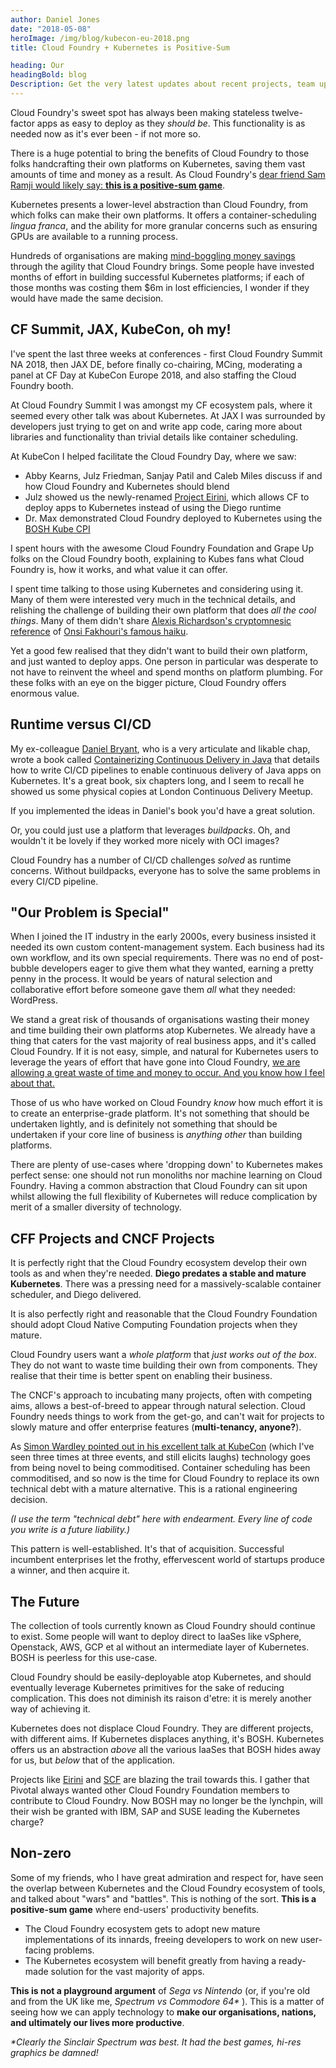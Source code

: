 ```yaml
---
author: Daniel Jones
date: "2018-05-08"
heroImage: /img/blog/kubecon-eu-2018.png
title: Cloud Foundry + Kubernetes is Positive-Sum

heading: Our
headingBold: blog
Description: Get the very latest updates about recent projects, team updates, thoughts and industry news from our team of EngineerBetter experts.
---
```


Cloud Foundry's sweet spot has always been making stateless twelve-factor apps as easy to deploy as they _should be_. This functionality is as needed now as it's ever been - if not more so.

There is a huge potential to bring the benefits of Cloud Foundry to those folks handcrafting their own platforms on Kubernetes, saving them vast amounts of time and money as a result. As Cloud Foundry's [dear friend Sam Ramji would likely say: **this is a positive-sum game**](https://www.youtube.com/watch?v=qvvwAUZYdNk).

Kubernetes presents a lower-level abstraction than Cloud Foundry, from which folks can make their own platforms. It offers a container-scheduling _lingua franca_, and the ability for more granular concerns such as ensuring GPUs are available to a running process.

Hundreds of organisations are making [mind-boggling money savings](https://youtu.be/V8w4jf5clJk?t=1314) through the agility that Cloud Foundry brings. Some people have invested months of effort in building successful Kubernetes platforms; if each of those months was costing them $6m in lost efficiencies, I wonder if they would have made the same decision.

## CF Summit, JAX, KubeCon, oh my!

I've spent the last three weeks at conferences - first Cloud Foundry Summit NA 2018, then JAX DE, before finally co-chairing, MCing, moderating a panel at CF Day at KubeCon Europe 2018, and also staffing the Cloud Foundry booth.

At Cloud Foundry Summit I was amongst my CF ecosystem pals, where it seemed every other talk was about Kubernetes. At JAX I was surrounded by developers just trying to get on and write app code, caring more about libraries and functionality than trivial details like container scheduling.

At KubeCon I helped facilitate the Cloud Foundry Day, where we saw:

* Abby Kearns, Julz Friedman, Sanjay Patil and Caleb Miles discuss if and how Cloud Foundry and Kubernetes should blend
* Julz showed us the newly-renamed [Project Eirini](https://github.com/Andrew-Edgar/cube-release), which allows CF to deploy apps to Kubernetes instead of using the Diego runtime
* Dr. Max demonstrated Cloud Foundry deployed to Kubernetes using the [BOSH Kube CPI](https://github.com/bosh-cpis/bosh-kubernetes-cpi-release)

I spent hours with the awesome Cloud Foundry Foundation and Grape Up folks on the Cloud Foundry booth, explaining to Kubes fans what Cloud Foundry is, how it works, and what value it can offer.

I spent time talking to those using Kubernetes and considering using it. Many of them were interested very much in the technical details, and relishing the challenge of building their own platform that does _all the cool things_. Many of them didn't share [Alexis Richardson's cryptomnesic reference](https://youtu.be/qUK-F40oLVQ?t=572) of [Onsi Fakhouri's famous haiku](https://twitter.com/onsijoe/status/598235841635360768?lang=en).

Yet a good few realised that they didn't want to build their own platform, and just wanted to deploy apps. One person in particular was desperate to not have to reinvent the wheel and spend months on platform plumbing. For these folks with an eye on the bigger picture, Cloud Foundry offers enormous value.

## Runtime versus CI/CD

My ex-colleague [Daniel Bryant](https://twitter.com/danielbryantuk), who is a very articulate and likable chap, wrote a book called [Containerizing Continuous Delivery in Java](https://www.safaribooksonline.com/library/view/containerizing-continuous-delivery/9781491986851/) that details how to write CI/CD pipelines to enable continuous delivery of Java apps on Kubernetes. It's a great book, six chapters long, and I seem to recall he showed us some physical copies at London Continuous Delivery Meetup.

If you implemented the ideas in Daniel's book you'd have a great solution.

Or, you could just use a platform that leverages _buildpacks_. Oh, and wouldn't it be lovely if they worked more nicely with OCI images?

Cloud Foundry has a number of CI/CD challenges _solved_ as runtime concerns. Without buildpacks, everyone has to solve the same problems in every CI/CD pipeline.

## "Our Problem is Special"

When I joined the IT industry in the early 2000s, every business insisted it needed its own custom content-management system. Each business had its own workflow, and its own special requirements. There was no end of post-bubble developers eager to give them what they wanted, earning a pretty penny in the process. It would be years of natural selection and collaborative effort before someone gave them _all_ what they needed: WordPress.

We stand a great risk of thousands of organisations wasting their money and time building their own platforms atop Kubernetes. We already have a thing that caters for the vast majority of real business apps, and it's called Cloud Foundry. If it is not easy, simple, and natural for Kubernetes users to leverage the years of effort that have gone into Cloud Foundry, [we are allowing a great waste of time and money to occur. And you know how I feel about that.](https://youtu.be/QWMUYl0BkEI?t=1167)

Those of us who have worked on Cloud Foundry _know_ how much effort it is to create an enterprise-grade platform. It's not something that should be undertaken lightly, and is definitely not something that should be undertaken if your core line of business is _anything other_ than building platforms.

There are plenty of use-cases where 'dropping down' to Kubernetes makes perfect sense: one should not run monoliths nor machine learning on Cloud Foundry. Having a common abstraction that Cloud Foundry can sit upon whilst allowing the full flexibility of Kubernetes will reduce complication by merit of a smaller diversity of technology.

## CFF Projects and CNCF Projects

It is perfectly right that the Cloud Foundry ecosystem develop their own tools as and when they're needed. **Diego predates a stable and mature Kubernetes**. There was a pressing need for a massively-scalable container scheduler, and Diego delivered.

It is also perfectly right and reasonable that the Cloud Foundry Foundation should adopt Cloud Native Computing Foundation projects when they mature.

Cloud Foundry users want a _whole platform_ that _just works out of the box_. They do not want to waste time building their own from components. They realise that their time is better spent on enabling their business.

The CNCF's approach to incubating many projects, often with competing aims, allows a best-of-breed to appear through natural selection. Cloud Foundry needs things to work from the get-go, and can't wait for projects to slowly mature and offer enterprise features (**multi&#8209;tenancy,&nbsp;anyone?**).

As [Simon Wardley pointed out in his excellent talk at KubeCon](https://www.youtube.com/watch?v=xlNYYy8pzB4) (which I've seen three times at three events, and still elicits laughs) technology goes from being novel to being commoditised. Container scheduling has been commoditised, and so now is the time for Cloud Foundry to replace its own technical debt with a mature alternative. This is a rational engineering decision.

_(I use the term "technical debt" here with endearment. Every line of code you write is a future liability.)_

This pattern is well-established. It's that of acquisition. Successful incumbent enterprises let the frothy, effervescent world of startups produce a winner, and then acquire it.

## The Future

The collection of tools currently known as Cloud Foundry should continue to exist. Some people will want to deploy direct to IaaSes like vSphere, Openstack, AWS, GCP et al without an intermediate layer of Kubernetes. BOSH is peerless for this use-case.

Cloud Foundry should be easily-deployable atop Kubernetes, and should eventually leverage Kubernetes primitives for the sake of reducing complication. This does not diminish its raison d'etre: it is merely another way of achieving it.

Kubernetes does not displace Cloud Foundry. They are different projects, with different aims. If Kubernetes displaces anything, it's BOSH. Kubernetes offers us an abstraction _above_ all the various IaaSes that BOSH hides away for us, but _below_ that of the application.

Projects like [Eirini](https://docs.google.com/document/d/1qs6UQQDWMkfOpY19XqS3CfvI00jCns876TjplJ6E95s/edit#heading=h.poicq8c1xfqn) and [SCF](https://github.com/SUSE/scf) are blazing the trail towards this. I gather that Pivotal always wanted other Cloud Foundry Foundation members to contribute to Cloud Foundry. Now BOSH may no longer be the lynchpin, will their wish be granted with IBM, SAP and SUSE leading the Kubernetes charge?

## Non-zero

Some of my friends, who I have great admiration and respect for, have seen the overlap between Kubernetes and the Cloud Foundry ecosystem of tools, and talked about "wars" and "battles". This is nothing of the sort. **This is a positive-sum game** where end-users' productivity benefits.

* The Cloud Foundry ecosystem gets to adopt new mature implementations of its innards, freeing developers to work on new user-facing problems.
* The Kubernetes ecosystem will benefit greatly from having a ready-made solution for the vast majority of apps.

**This is not a playground argument** of _Sega vs Nintendo_ (or, if you're old and from the UK like me, _Spectrum vs Commodore 64*_ ). This is a matter of seeing how we can apply technology to **make our organisations, nations, and ultimately our lives more productive**.



_*Clearly the Sinclair Spectrum was best. It had the best games, hi-res graphics be damned!_

